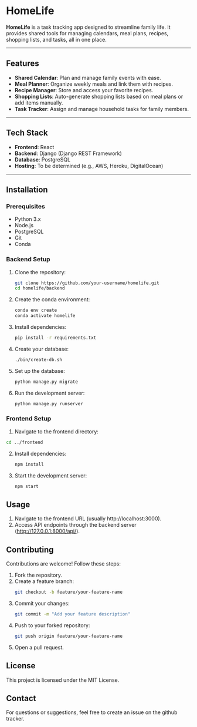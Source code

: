 # HomeLife

**HomeLife** is a task tracking app designed to streamline family life. It provides shared tools for managing calendars, meal plans, recipes, shopping lists, and tasks, all in one place.

---

## Features

- **Shared Calendar**: Plan and manage family events with ease.
- **Meal Planner**: Organize weekly meals and link them with recipes.
- **Recipe Manager**: Store and access your favorite recipes.
- **Shopping Lists**: Auto-generate shopping lists based on meal plans or add items manually.
- **Task Tracker**: Assign and manage household tasks for family members.

---

## Tech Stack

- **Frontend**: React
- **Backend**: Django (Django REST Framework)
- **Database**: PostgreSQL
- **Hosting**: To be determined (e.g., AWS, Heroku, DigitalOcean)

---

## Installation

### Prerequisites
- Python 3.x
- Node.js
- PostgreSQL
- Git
- Conda

### Backend Setup
1. Clone the repository:
   ```bash
   git clone https://github.com/your-username/homelife.git
   cd homelife/backend
   ```
2. Create the conda environment:
   ```bash
   conda env create
   conda activate homelife
   ```
3. Install dependencies:
   ```bash
   pip install -r requirements.txt
   ```
4. Create your database:
   ```bash
   ./bin/create-db.sh
   ```
4. Set up the database:
   ```bash
   python manage.py migrate
   ```
5. Run the development server:
   ```bash
   python manage.py runserver
   ```

### Frontend Setup

1.  Navigate to the frontend directory:
   ```bash
   cd ../frontend
   ```
2. Install dependencies:
   ```bash
   npm install
   ```
3. Start the development server:
   ```bash
   npm start
   ```

## Usage

1. Navigate to the frontend URL (usually http://localhost:3000).
2. Access API endpoints through the backend server (http://127.0.0.1:8000/api/).

## Contributing

Contributions are welcome! Follow these steps:

1. Fork the repository.
2. Create a feature branch:
   ```bash
   git checkout -b feature/your-feature-name
   ```
3. Commit your changes:
   ```bash
   git commit -m "Add your feature description"
   ```
4. Push to your forked repository:
   ```bash
   git push origin feature/your-feature-name
   ```
5. Open a pull request.

## License
This project is licensed under the MIT License.

## Contact
For questions or suggestions, feel free to create an issue on the github tracker.

